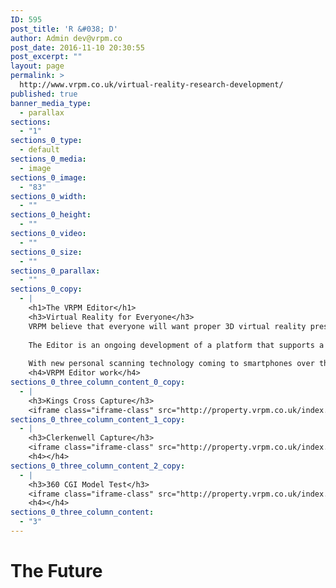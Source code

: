```yaml
---
ID: 595
post_title: 'R &#038; D'
author: Admin dev@vrpm.co
post_date: 2016-11-10 20:30:55
post_excerpt: ""
layout: page
permalink: >
  http://www.vrpm.co.uk/virtual-reality-research-development/
published: true
banner_media_type:
  - parallax
sections:
  - "1"
sections_0_type:
  - default
sections_0_media:
  - image
sections_0_image:
  - "83"
sections_0_width:
  - ""
sections_0_height:
  - ""
sections_0_video:
  - ""
sections_0_size:
  - ""
sections_0_parallax:
  - ""
sections_0_copy:
  - |
    <h1>The VRPM Editor</h1>
    <h3>Virtual Reality for Everyone</h3>
    VRPM believe that everyone will want proper 3D virtual reality presentations within the next five years.   The existing enterprise hardware and cloud based platforms are ideal for professionals in the current space and we expect the quality to continue to improve.  Not everyone can afford expensive hardware and processing fees though.
    
    The Editor is an ongoing development of a platform that supports a number of different cameras to produce VR presentations.   Using a combination of scanning and photogrammetry techniques we are able to quickly produce 3D models from 360 spherical images.
    
    With new personal scanning technology coming to smartphones over the next few years and a surge in popularity of social VR will bring a wealth of opportunities.
    <h4>VRPM Editor work</h4>
sections_0_three_column_content_0_copy:
  - |
    <h3>Kings Cross Capture</h3>
    <iframe class="iframe-class" src="http://property.vrpm.co.uk/index.html?room=wicklow/wicklow_000003" width="100%" height="200px" frameborder="0" scrolling="no" allowfullscreen="allowfullscreen"></iframe>
sections_0_three_column_content_1_copy:
  - |
    <h3>Clerkenwell Capture</h3>
    <iframe class="iframe-class" src="http://property.vrpm.co.uk/index.html?room=stjohns_000001/stjohns_000001" width="100%" height="200px" frameborder="0" scrolling="no" allowfullscreen="allowfullscreen"></iframe>
    <h4></h4>
sections_0_three_column_content_2_copy:
  - |
    <h3>360 CGI Model Test</h3>
    <iframe class="iframe-class" src="http://property.vrpm.co.uk/index.html?room=wolf_000001/wolf_000001" width="100%" height="200px" frameborder="0" scrolling="no" allowfullscreen="allowfullscreen"></iframe>
    <h4></h4>
sections_0_three_column_content:
  - "3"
---
```

<h1>The Future</h1>